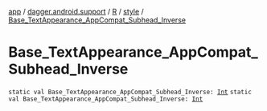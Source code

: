 [app](../../../index.md) / [dagger.android.support](../../index.md) / [R](../index.md) / [style](index.md) / [Base_TextAppearance_AppCompat_Subhead_Inverse](./-base_-text-appearance_-app-compat_-subhead_-inverse.md)

# Base_TextAppearance_AppCompat_Subhead_Inverse

`static val Base_TextAppearance_AppCompat_Subhead_Inverse: `[`Int`](https://kotlinlang.org/api/latest/jvm/stdlib/kotlin/-int/index.html)
`static val Base_TextAppearance_AppCompat_Subhead_Inverse: `[`Int`](https://kotlinlang.org/api/latest/jvm/stdlib/kotlin/-int/index.html)